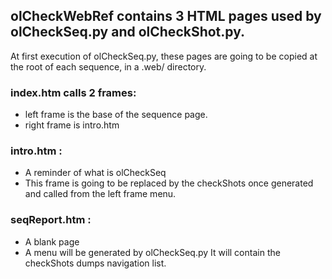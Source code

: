## olCheckWebRef contains 3 HTML pages used by olCheckSeq.py and olCheckShot.py.

At first execution of olCheckSeq.py, these pages are going to be copied at 
the root of each sequence, in a .web/ directory.

### index.htm calls 2 frames:
- left frame is the base of the sequence page.
- right frame is intro.htm

### intro.htm :
- A reminder of what is olCheckSeq
- This frame is going to be replaced by the checkShots once generated
  and called from the left frame menu.

### seqReport.htm :
- A blank page 
- A menu will be generated by olCheckSeq.py
  It will contain the checkShots dumps navigation list.
